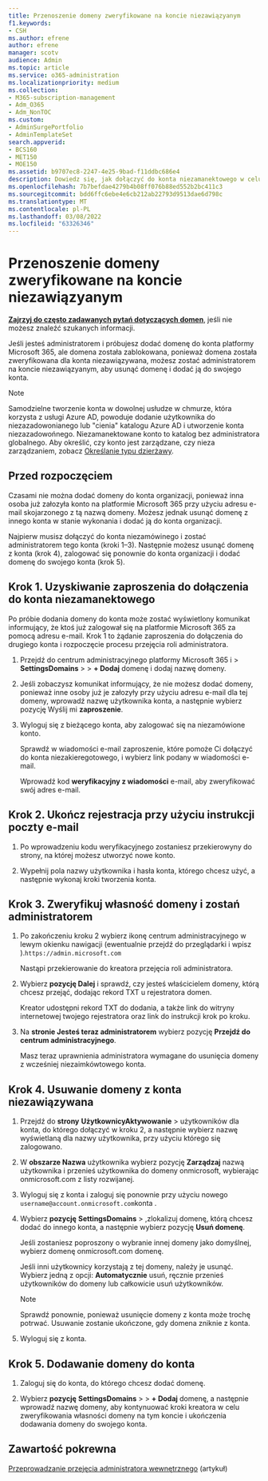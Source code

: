 ```yaml
---
title: Przenoszenie domeny zweryfikowane na koncie niezawiązyanym
f1.keywords:
- CSH
ms.author: efrene
author: efrene
manager: scotv
audience: Admin
ms.topic: article
ms.service: o365-administration
ms.localizationpriority: medium
ms.collection:
- M365-subscription-management
- Adm_O365
- Adm_NonTOC
ms.custom:
- AdminSurgePortfolio
- AdminTemplateSet
search.appverid:
- BCS160
- MET150
- MOE150
ms.assetid: b9707ec8-2247-4e25-9bad-f11ddbc686e4
description: Dowiedz się, jak dołączyć do konta niezamanektowego w celu usunięcia domeny z konta i dodania tej domeny do swojego konta.
ms.openlocfilehash: 7b7befdae4279b4b08ff076b88ed552b2bc411c3
ms.sourcegitcommit: bdd6ffc6ebe4e6cb212ab22793d9513dae6d798c
ms.translationtype: MT
ms.contentlocale: pl-PL
ms.lasthandoff: 03/08/2022
ms.locfileid: "63326346"
---
```

# <a name="move-a-domain-verified-in-an-unmanaged-account"></a>Przenoszenie domeny zweryfikowane na koncie niezawiązyanym

 **[Zajrzyj do często zadawanych pytań dotyczących domen](../setup/domains-faq.yml)**, jeśli nie możesz znaleźć szukanych informacji.

Jeśli jesteś administratorem i próbujesz dodać domenę do konta platformy Microsoft 365, ale domena została zablokowana, ponieważ domena została zweryfikowana dla konta niezawiązywana, możesz zostać administratorem na koncie niezawiązyanym, aby usunąć domenę i dodać ją do swojego konta.

> [!NOTE]
> Samodzielne tworzenie konta w dowolnej usłudze w chmurze, która korzysta z usługi Azure AD, powoduje dodanie użytkownika do niezazadowonianego lub "cienia" katalogu Azure AD i utworzenie konta niezazadowońnego. Niezamanektowane konto to katalog bez administratora globalnego. Aby określić, czy konto jest zarządzane, czy nieza zarządzaniem, zobacz [Określanie typu dzierżawy](/power-platform/admin/powerapps-gdpr-dsr-guide-systemlogs#determining-tenant-type).
  
## <a name="before-you-begin"></a>Przed rozpoczęciem

Czasami nie można dodać domeny do konta organizacji, ponieważ inna osoba już załozyła konto na platformie Microsoft 365 przy użyciu adresu e-mail skojarzonego z tą nazwą domeny. Możesz jednak usunąć domenę z innego konta w stanie wykonania i dodać ją do konta organizacji.

Najpierw musisz dołączyć do konta niezamówinego i zostać administratorem tego konta (kroki 1–3). Następnie możesz usunąć domenę z konta (krok 4), zalogować się ponownie do konta organizacji i dodać domenę do swojego konta (krok 5).

## <a name="step-1-get-an-invitation-to-join-the-unmanaged-account"></a>Krok 1. Uzyskiwanie zaproszenia do dołączenia do konta niezamanektowego

Po próbie dodania domeny do konta może zostać wyświetlony komunikat informujący, że ktoś już zalogował się na platformie Microsoft 365 za pomocą adresu e-mail. Krok 1 to żądanie zaproszenia do dołączenia do drugiego konta i rozpoczęcie procesu przejęcia roli administratora.

1. Przejdź do centrum administracyjnego platformy Microsoft 365 i > **SettingsDomains** >  > **+ Dodaj** domenę i dodaj nazwę domeny.

1. Jeśli zobaczysz komunikat informujący, że nie możesz dodać domeny, ponieważ inne osoby już je załozyły przy użyciu adresu e-mail dla tej domeny, wprowadź nazwę użytkownika konta, a następnie wybierz pozycję Wyślij mi **zaproszenie**.

1. Wyloguj się z bieżącego konta, aby zalogować się na niezamówione konto.

    Sprawdź w wiadomości e-mail zaproszenie, które pomoże Ci dołączyć do konta niezakieregotowego, i wybierz link podany w wiadomości e-mail.

    Wprowadź kod **weryfikacyjny z wiadomości** e-mail, aby zweryfikować swój adres e-mail.

## <a name="step-2-complete-signup-with-email-instructions"></a>Krok 2. Ukończ rejestracja przy użyciu instrukcji poczty e-mail

1. Po wprowadzeniu kodu weryfikacyjnego zostaniesz przekierowyny do strony, na której możesz utworzyć nowe konto.

2. Wypełnij pola nazwy użytkownika i hasła konta, którego chcesz użyć, a następnie wykonaj kroki tworzenia konta.

## <a name="step-3-verify-domain-ownership-and-become-the-admin"></a>Krok 3. Zweryfikuj własność domeny i zostań administratorem

1. Po zakończeniu kroku 2 wybierz ikonę centrum administracyjnego w lewym okienku nawigacji (ewentualnie przejdź do przeglądarki i wpisz ).`https://admin.microsoft.com`

    Nastąpi przekierowanie do kreatora przejęcia roli administratora.

1. Wybierz **pozycję Dalej** i sprawdź, czy jesteś właścicielem domeny, którą chcesz przejąć, dodając rekord TXT u rejestratora domen.

    Kreator udostępni rekord TXT do dodania, a także link do witryny internetowej twojego rejestratora oraz link do instrukcji krok po kroku.

1. Na **stronie Jesteś teraz administratorem** wybierz pozycję **Przejdź do centrum administracyjnego**.

    Masz teraz uprawnienia administratora wymagane do usunięcia domeny z wcześniej niezaimkówtowego konta.

## <a name="step-4-remove-a-domain-from-the-unmanaged-account"></a>Krok 4. Usuwanie domeny z konta niezawiązywana

1. Przejdź do **strony** **UżytkownicyAktywowanie** >  użytkowników dla konta, do którego dołączyć w kroku 2, a następnie wybierz nazwę wyświetlaną dla nazwy użytkownika, przy użyciu którego się zalogowano.

1. W **obszarze Nazwa** użytkownika wybierz pozycję **Zarządzaj** nazwą użytkownika i przenieś użytkownika do domeny onmicrosoft, wybierając onmicrosoft.com z listy rozwijanej.

1. Wyloguj się z konta i zaloguj się ponownie przy użyciu nowego `username@account.onmicrosoft.com`konta .

1. Wybierz **pozycję** **SettingsDomains** >  ,zlokalizuj domenę, którą chcesz dodać do innego konta, a następnie wybierz pozycję **Usuń domenę**.

    Jeśli zostaniesz poproszony o wybranie innej domeny jako domyślnej, wybierz domenę onmicrosoft.com domenę.

    Jeśli inni użytkownicy korzystają z tej domeny, należy je usunąć. Wybierz jedną z opcji: **Automatycznie** usuń, ręcznie przenieś użytkowników do domeny lub całkowicie usuń użytkowników.

   > [!NOTE]
   > Sprawdź ponownie, ponieważ usunięcie domeny z konta może trochę potrwać. Usuwanie zostanie ukończone, gdy domena zniknie z konta.

1. Wyloguj się z konta.

## <a name="step-5-add-the-domain-to-your-account"></a>Krok 5. Dodawanie domeny do konta

1. Zaloguj się do konta, do którego chcesz dodać domenę.

1. Wybierz **pozycję** **SettingsDomains** >  > **+ Dodaj** domenę, a następnie wprowadź nazwę domeny, aby kontynuować kroki kreatora w celu zweryfikowania własności domeny na tym koncie i ukończenia dodawania domeny do swojego konta.
  
## <a name="related-content"></a>Zawartość pokrewna

[Przeprowadzanie przejęcia administratora wewnętrznego](become-the-admin.md) (artykuł)
